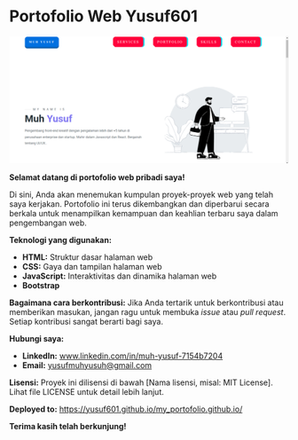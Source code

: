 # Portofolio Web Yusuf601
![web](images/web.png)


**Selamat datang di portofolio web pribadi saya!**

Di sini, Anda akan menemukan kumpulan proyek-proyek web yang telah saya kerjakan. Portofolio ini terus dikembangkan dan diperbarui secara berkala untuk menampilkan kemampuan dan keahlian terbaru saya dalam pengembangan web.

**Teknologi yang digunakan:**
* **HTML:** Struktur dasar halaman web
* **CSS:** Gaya dan tampilan halaman web
* **JavaScript:** Interaktivitas dan dinamika halaman web
* **Bootstrap**


**Bagaimana cara berkontribusi:**
Jika Anda tertarik untuk berkontribusi atau memberikan masukan, jangan ragu untuk membuka *issue* atau *pull request*. Setiap kontribusi sangat berarti bagi saya.

**Hubungi saya:**
* **LinkedIn:** www.linkedin.com/in/muh-yusuf-7154b7204
* **Email:** yusufmuhyusuh@gmail.com

**Lisensi:**
Proyek ini dilisensi di bawah [Nama lisensi, misal: MIT License]. Lihat file LICENSE untuk detail lebih lanjut.

**Deployed to:** https://yusuf601.github.io/my_portofolio.github.io/

**Terima kasih telah berkunjung!**
